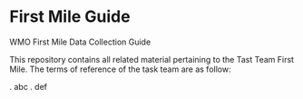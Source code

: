 # First Mile Guide
WMO First Mile Data Collection Guide

This repository contains all related material pertaining to the Tast Team First Mile. The terms of reference of the task team are as follow:

. abc
. def




